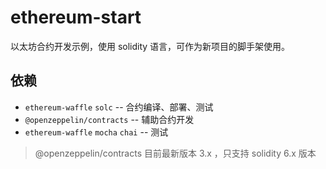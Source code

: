 # ethereum-start

以太坊合约开发示例，使用 solidity 语言，可作为新项目的脚手架使用。

## 依赖

- `ethereum-waffle` `solc` -- 合约编译、部署、测试
- `@openzeppelin/contracts` -- 辅助合约开发
- `ethereum-waffle` `mocha` `chai` -- 测试

> @openzeppelin/contracts 目前最新版本 3.x ，只支持 solidity 6.x 版本
